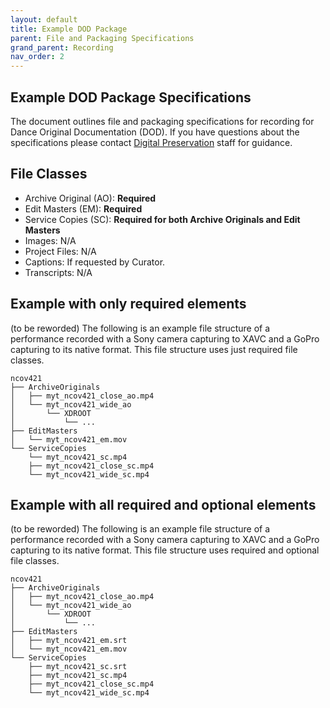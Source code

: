 ```yaml
---
layout: default
title: Example DOD Package
parent: File and Packaging Specifications
grand_parent: Recording
nav_order: 2
---
```


## Example DOD Package Specifications
The document outlines file and packaging specifications for recording for Dance Original Documentation (DOD). If you have questions about the specifications please contact [Digital Preservation](mailto:digitalarchives@nypl.org) staff for guidance.

## File Classes

* Archive Original (AO): **Required**
* Edit Masters (EM): **Required**
* Service Copies (SC): **Required for both Archive Originals and Edit Masters** 
* Images: N/A
* Project Files: N/A
* Captions: If requested by Curator. 
* Transcripts: N/A

## Example with only required elements

(to be reworded)
The following is an example file structure of a performance recorded with a Sony camera capturing to XAVC and a GoPro capturing to its native format. This file structure uses just required file classes. 

```
ncov421
├── ArchiveOriginals
│   ├── myt_ncov421_close_ao.mp4
│   └── myt_ncov421_wide_ao
│       └── XDROOT
│           └── ...   
├── EditMasters
│   └── myt_ncov421_em.mov
└── ServiceCopies
    └── myt_ncov421_sc.mp4
    ├── myt_ncov421_close_sc.mp4
    └── myt_ncov421_wide_sc.mp4    
```


## Example with all required and optional elements

(to be reworded)
The following is an example file structure of a performance recorded with a Sony camera capturing to XAVC and a GoPro capturing to its native format. This file structure uses required and optional file classes.  

```
ncov421
├── ArchiveOriginals
│   ├── myt_ncov421_close_ao.mp4
│   └── myt_ncov421_wide_ao
│       └── XDROOT
│           └── ...   
├── EditMasters
│   ├── myt_ncov421_em.srt
│   └── myt_ncov421_em.mov
└── ServiceCopies
    ├── myt_ncov421_sc.srt
    ├── myt_ncov421_sc.mp4
    ├── myt_ncov421_close_sc.mp4
    └── myt_ncov421_wide_sc.mp4      

```